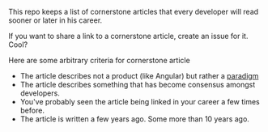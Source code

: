 This repo keeps a list of cornerstone articles that every developer will read sooner or later in his career.

If you want to share a link to a cornerstone article, create an issue for it. Cool? 

Here are some arbitrary criteria for cornerstone article
- The article describes not a product (like Angular) but rather a [paradigm](https://en.wikipedia.org/wiki/Paradigm)
- The article describes something that has become consensus amongst developers.
- You've probably seen the article being linked in your career a few times before.
- The article is written a few years ago. Some more than 10 years ago.
